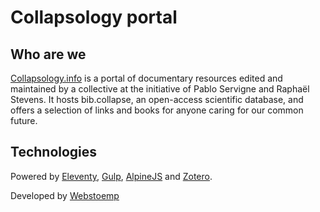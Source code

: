 # Collapsology portal

## Who are we

[Collapsology.info](https://www.collapsology.info) is a portal of documentary resources edited and maintained by a collective at the initiative of Pablo Servigne and Raphaël Stevens. It hosts bib.collapse, an open-access scientific database, and offers a selection of links and books for anyone caring for our common future.

## Technologies

Powered by [Eleventy](https://www.11ty.dev/), [Gulp](https://gulpjs.com/), [AlpineJS](https://github.com/alpinejs/alpine) and [Zotero](https://www.zotero.org/).

Developed by [Webstoemp](https://www.webstoemp.com)
